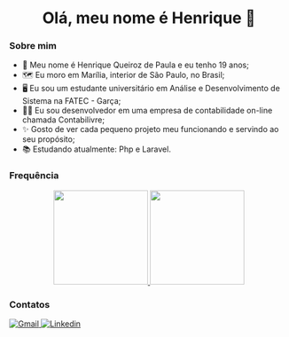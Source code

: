 <h1 align="center">Olá, meu nome é Henrique 🌵</h1>

### Sobre mim
- 👤 Meu nome é Henrique Queiroz de Paula e eu tenho 19 anos;
- 🗺️ Eu moro em Marília, interior de São Paulo, no Brasil;
- 🖥️ Eu sou um estudante universitário em Análise e Desenvolvimento de Sistema na FATEC - Garça;
- 👨‍💻 Eu sou desenvolvedor em uma empresa de contabilidade on-line chamada Contabilivre;
- ✨ Gosto de ver cada pequeno projeto meu funcionando e servindo ao seu propósito;
- 📚 Estudando atualmente: Php e Laravel.

### Frequência
<div align="center">
  <a href="https://github.com/henrique-queiroz">
  <img height='170vh' src='https://github-readme-stats.vercel.app/api?username=HenriqueQueirozz&theme=dark'>
  <img height='170vh' src='https://github-readme-stats.vercel.app/api/top-langs/?username=HenriqueQueirozz&hide=html&layout=compact&theme=dark'>
  <!--<img height='230vh' src='https://github-readme-stats.vercel.app/api/top-langs/?username=HenriqueQueirozz&hide=html&layout=compact=true&theme=dark'>-->
  </a>
</div>

### Contatos
<div>
  
  <a href="mailto:henrique.q.paula@gmail.com">
    <img alt="Gmail" src="https://img.shields.io/badge/Gmail-D14836?style=for-the-badge&logo=gmail&logoColor=white" title="Gmail"/>
  </a>
  
  <a href="https://www.linkedin.com/in/henrique-queiroz-a1a0bb1b7">
    <img alt="Linkedin" src="https://img.shields.io/badge/linkedin%20-%230077B5.svg?&style=for-the-badge&logo=linkedin&logoColor=white" title="Linkedin"/>
   </a>
